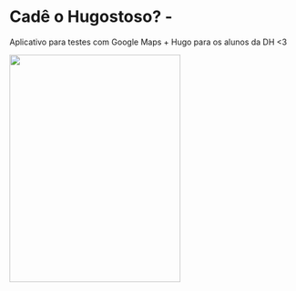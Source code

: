 # Cadê o Hugostoso? -
Aplicativo para testes com Google Maps + Hugo para os alunos da DH <3

<a href="url"><img src="https://s8.postimg.cc/j44zkb8hh/Untitled-1.png"  height="400" width="300" ></a>

